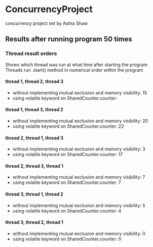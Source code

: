 # ConcurrencyProject
concurrency project set by Astha Shaw

## Results after running program 50 times

### Thread result orders
Shows which thread was run at what time after starting the program
Threads run .start() method in numerical order within the program

#### thread 1, thread 2, thread 3
* without implementing mutual exclusion and memory visibility: 15
* using volatile keyword on SharedCounter.counter: 


#### thread 1, thread 3, thread 2
* without implementing mutual exclusion and memory visibility: 20
* using volatile keyword on SharedCounter.counter: 22


#### thread 2, thread 1, thread 3
* without implementing mutual exclusion and memory visibility: 3
* using volatile keyword on SharedCounter.counter: 17


#### thread 2, thread 3, thread 1
* without implementing mutual exclusion and memory visibility: 7
* using volatile keyword on SharedCounter.counter: 7


#### thread 3, thread 1, thread 2
* without implementing mutual exclusion and memory visibility: 5
* using volatile keyword on SharedCounter.counter: 4


#### thread 3, thread 2, thread 1
* without implementing mutual exclusion and memory visibility: 0
* using volatile keyword on SharedCounter.counter: 0
